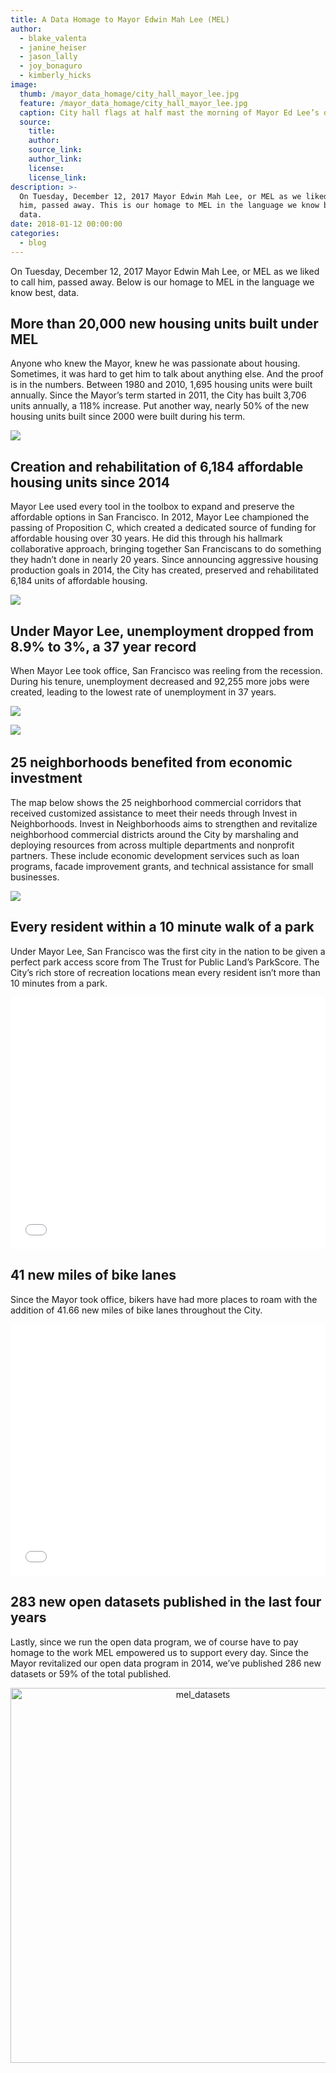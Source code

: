 ```yaml
---
title: A Data Homage to Mayor Edwin Mah Lee (MEL)
author:
  - blake_valenta
  - janine_heiser
  - jason_lally
  - joy_bonaguro
  - kimberly_hicks
image:
  thumb: /mayor_data_homage/city_hall_mayor_lee.jpg
  feature: /mayor_data_homage/city_hall_mayor_lee.jpg
  caption: City hall flags at half mast the morning of Mayor Ed Lee’s death.
  source:
    title:
    author:
    source_link:
    author_link:
    license:
    license_link:
description: >-
  On Tuesday, December 12, 2017 Mayor Edwin Mah Lee, or MEL as we liked to call
  him, passed away. This is our homage to MEL in the language we know best,
  data.
date: 2018-01-12 00:00:00
categories:
  - blog
---
```



On Tuesday, December 12, 2017 Mayor Edwin Mah Lee, or MEL as we liked to call him, passed away. Below is our homage to MEL in the language we know best, data.

## More than 20,000 new housing units built under MEL

Anyone who knew the Mayor, knew he was passionate about housing. Sometimes, it was hard to get him to talk about anything else. And the proof is in the numbers. Between 1980 and 2010, 1,695 housing units were built annually. Since the Mayor’s term started in 2011, the City has built 3,706 units annually, a 118% increase. Put another way, nearly 50% of the new housing units built since 2000 were built during his term.

![](/uploads/versions/housing-production-1---x----2691-1449x---.png)

## Creation and rehabilitation of 6,184 affordable housing units since 2014

Mayor Lee used every tool in the toolbox to expand and preserve the affordable options in San Francisco. In 2012, Mayor Lee championed the passing of Proposition C, which created a dedicated source of funding for affordable housing over 30 years. He did this through his hallmark collaborative approach, bringing together San Franciscans to do something they hadn’t done in nearly 20 years. Since announcing aggressive housing production goals in 2014, the City has created, preserved and rehabilitated 6,184 units of affordable housing.

![](/uploads/versions/aff-housing---x----2691-1449x---.png)

## Under Mayor Lee, unemployment dropped from 8.9% to 3%, a 37 year record

When Mayor Lee took office, San Francisco was reeling from the recession. During his tenure, unemployment decreased and 92,255 more jobs were created, leading to the lowest rate of unemployment in 37 years.

![](/uploads/versions/pasted-image-0---x----862-464x---.png)

![](/uploads/versions/pasted-image-0-1---x----862-464x---.png)​​​​​​​

<iframe id="plotly-dblakev:1" scrolling="no" src="https://plot.ly/~dblakev/1.embed?share_key=tOymhMWGRWiiq70p3BBNqN" style="max-width: 100%; visibility: hidden; position: absolute;" width="0" height="0" frameborder="0"></iframe>

## 25 neighborhoods benefited from economic investment

The map below shows the 25 neighborhood commercial corridors that received customized assistance to meet their needs through Invest in Neighborhoods. Invest in Neighborhoods aims to strengthen and revitalize neighborhood commercial districts around the City by marshaling and deploying resources from across multiple departments and nonprofit partners. These include economic development services such as loan programs, facade improvement grants, and technical assistance for small businesses.

![](/uploads/versions/map---x----625-723x---.png)

## Every resident within a 10 minute walk of a park

Under Mayor Lee, San Francisco was the first city in the nation to be given a perfect park access score from The Trust for Public Land’s ParkScore. The City’s rich store of recreation locations mean every resident isn’t more than 10 minutes from a park.

<style type="text/css">.embed-container {position: relative; padding-bottom: 80%; height: 0; max-width: 100%;} .embed-container iframe, .embed-container object, .embed-container iframe{position: absolute; top: 0; left: 0; width: 100%; height: 100%;} small{position: absolute; z-index: 40; bottom: 0; margin-bottom: -15px;}</style>

<div class="embed-container"><iframe scrolling="no" marginheight="0" marginwidth="0" title="SFParks" src="//www.arcgis.com/apps/Embed/index.html?webmap=8f75a340adf141ddb8c6848a4502db73&amp;extent=-122.5685,37.6973,-122.315,37.8221&amp;zoom=true&amp;previewImage=false&amp;scale=true&amp;disable_scroll=true&amp;theme=dark" width="500" height="400" frameborder="0"></iframe></div>

## 41 new miles of bike lanes

Since the Mayor took office, bikers have had more places to roam with the addition of 41.66 new miles of bike lanes throughout the City.

<style type="text/css">.embed-container {position: relative; padding-bottom: 80%; height: 0; max-width: 100%;} .embed-container iframe, .embed-container object, .embed-container iframe{position: absolute; top: 0; left: 0; width: 100%; height: 100%;} small{position: absolute; z-index: 40; bottom: 0; margin-bottom: -15px;}</style>

<div class="embed-container"><iframe scrolling="no" marginheight="0" marginwidth="0" title="Map_bike_lane" src="//www.arcgis.com/apps/Embed/index.html?webmap=679979050b7d40b7b80abdf236edd57f&amp;extent=-122.5511,37.6967,-122.2976,37.8215&amp;zoom=true&amp;previewImage=false&amp;scale=true&amp;disable_scroll=true&amp;theme=dark" width="500" height="400" frameborder="0"></iframe></div>

## 283 new open datasets published in the last four years

Lastly, since we run the open data program, we of course have to pay homage to the work MEL empowered us to support every day. Since the Mayor revitalized our open data program in 2014, we’ve published 286 new datasets or 59% of the total published.

<div data-plotly="dblakev/3" style="text-align: center; position: relative;"><a target="_blank" title="mel_datasets" style="display: block; text-align: center;" data-plotly="dblakev/3" href="https://plot.ly/~dblakev/3/"><img alt="mel_datasets" style="max-width: 100%;width: 600px;" data-plotly="dblakev/3" width="600" src="https://plot.ly/~dblakev/3.png" onerror="this.onerror=null;this.src='https://plot.ly/404.png';" /></a><iframe id="plotly-dblakev:3" scrolling="no" style="max-width: 100%; visibility: hidden; position: absolute;" src="https://plot.ly/~dblakev/3.embed" width="0" height="0" frameborder="0"></iframe></div>